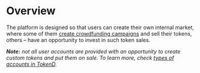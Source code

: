 

# Overview

The platform is designed so that users can create their own internal market, where some of them [create crowdfunding campaigns](../Crowdfunding-campaigns/overview.md) and sell their tokens, others – have an opportunity to invest in such token sales.

_**Note:** not all user accounts are provided with an opportunity to create custom tokens and put them on sale. To learn more, check [types of accounts in TokenD](../types-of-accounts/overview.md)._
